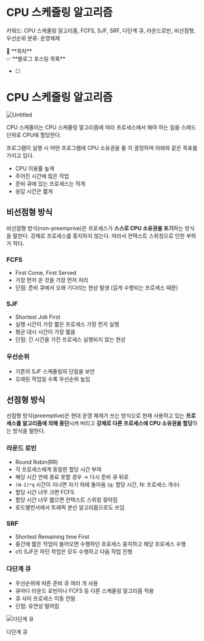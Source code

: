 # CPU 스케줄링 알고리즘

키워드: CPU 스케줄링 알고리즘, FCFS, SJF, SRF, 다단계 큐, 라운드로빈, 비선점형, 우선순위
분류: 운영체제

<aside>
📒 **목차**

</aside>

<aside>
✅ **블로그 포스팅 목록**

- [ ]  
</aside>

# CPU 스케줄링 알고리즘

![Untitled](CPU%20%E1%84%89%E1%85%B3%E1%84%8F%E1%85%A6%E1%84%8C%E1%85%AE%E1%86%AF%E1%84%85%E1%85%B5%E1%86%BC%20%E1%84%8B%E1%85%A1%E1%86%AF%E1%84%80%E1%85%A9%E1%84%85%E1%85%B5%E1%84%8C%E1%85%B3%E1%86%B7%207e62fcb0e9a94c77921e0c34417e925a/Untitled.png)

CPU 스케줄러는 CPU 스케줄링 알고리즘에 따라 프로세스에서 해야 하는 일을 스레드 단위로 CPU에 할당한다.

프로그램이 실행 시 어떤 프로그램에 CPU 소유권을 줄 지 결정하며 아래와 같은 목표를 가지고 있다.

- CPU 이용률 높게
- 주어진 시간에 많은 작업
- 준비 큐에 있는 프로세스는 적게
- 응답 시간은 짧게

## 비선점형 방식

비선점형 방식(non-preemprive)은 프로세스가 **스스로 CPU 소유권을 포기**하는 방식을 말한다. 강제로 프로세스를 중지하지 않는다. 따라서 컨텍스트 스위칭으로 인한 부하가 적다.

### FCFS

- First Come, First Served
- 가장 먼저 온 것을 가장 먼저 처리
- 단점: 준비 큐에서 오래 기다리는 현상 발생 (길게 수행되는 프로세스 때문)

### SJF

- Shortest Job First
- 실행 시간이 가장 짧은 프로세스 가장 먼저 실행
- 평균 대시 시간이 가장 짧음
- 단점: 긴 시간을 가진 프로세스 실행되지 않는 현상

### 우선순위

- 기존의 SJF 스케줄링의 단점을 보안
- 오래된 작업일 수록 우선순위 높임

## 선점형 방식

선점형 방식(preemptive)은 현대 운영 체제가 쓰는 방식으로 현재 사용하고 있는 **프로세스를 알고리즘에 의해 중단**시켜 버리고 **강제로 다른 프로세스에 CPU 소유권을 할당**하는 방식을 말한다. 

### 라운드 로빈

- Round Robin(RR)
- 각 프로세스에게 동일한 할당 시간 부여
- 해당 시간 안에 종료 못할 경우 → 다시 준비 큐 뒤로
- `(N-1)*q` 시간이 지나면 자기 차례 돌아옴 (q: 할당 시간, N: 프로세스 개수)
- 할당 시간 너무 크면 FCFS
- 할당 시간 너무 짧으면 컨텍스트 스위칭 잦아짐
- 로드밸런서에서 트래픽 분산 알고리즘으로도 쓰임

### SRF

- Shortest Remaining time First
- 중간에 짧은 작업이 들어오면 수행하던 프로세스 중지하고 해당 프로세스 수행
- cf) SJF은 하던 작업은 모두 수행하고 다음 작업 진행

### 다단계 큐

- 우선순위에 따른 준비 큐 여러 개 사용
- 큐마다 라운드 로빈이나 FCFS 등 다른 스케줄링 알고리즘 적용
- 큐 사이 프로세스 이동 안됨
- 단점: 유연성 떨어짐

![다단계 큐](CPU%20%E1%84%89%E1%85%B3%E1%84%8F%E1%85%A6%E1%84%8C%E1%85%AE%E1%86%AF%E1%84%85%E1%85%B5%E1%86%BC%20%E1%84%8B%E1%85%A1%E1%86%AF%E1%84%80%E1%85%A9%E1%84%85%E1%85%B5%E1%84%8C%E1%85%B3%E1%86%B7%207e62fcb0e9a94c77921e0c34417e925a/Untitled%201.png)

다단계 큐
